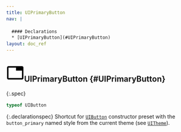 ```yaml
---
title: UIPrimaryButton
nav: |

  #### Declarations
  * [UIPrimaryButton](#UIPrimaryButton)
layout: doc_ref
---
```


## ![](/assets/icons/spec-var.svg)UIPrimaryButton {#UIPrimaryButton}
{:.spec}

```typescript
typeof UIButton
```
{:.declarationspec}
Shortcut for [`UIButton`](./UIButton) constructor preset with the `button_primary` named style from the current theme (see [`UITheme`](./UITheme)).

